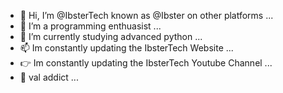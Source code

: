 - 👋 Hi, I’m @IbsterTech known as @Ibster on other platforms ...
- 👀 I’m a programming enthuasist ...
- 🌱 I’m currently studying advanced python ...
- 📫 Im constantly updating the IbsterTech Website ...
- 👉 Im constantly updating the IbsterTech Youtube Channel ...
- 🫤 val addict ...

<!---
IbsterTech/IbsterTech is a ✨ special ✨ repository because its `README.md` (this file) appears on your GitHub profile.
You can click the Preview link to take a look at your changes.
--->
<!-- - 💞️ ... -->
